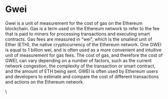# Gwei

Gwei is a unit of measurement for the cost of gas on the Ethereum blockchain. Gas is a term used on the Ethereum network to refer to the fee that is paid to miners for processing transactions and executing smart contracts. Gas fees are measured in "wei", which is the smallest unit of Ether (ETH), the native cryptocurrency of the Ethereum network. One GWEI is equal to 1 billion wei, and is often used as a more convenient and intuitive unit of measurement for gas fees. The cost of gas, and therefore the cost of GWEI, can vary depending on a number of factors, such as the current network congestion, the complexity of the transaction or smart contract, and the amount of ETH being sent. GWEI is often used by Ethereum users and developers to estimate and compare the cost of different transactions and actions on the Ethereum network.

\
